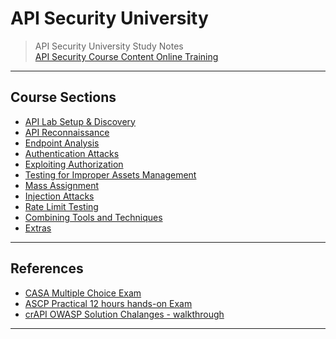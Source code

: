 # API Security University  

>API Security University Study Notes  
>[API Security Course Content Online Training](https://www.apisecuniversity.com/courses/certified-api-security-analyst-exam)  

----  

## Course Sections  

* [API Lab Setup & Discovery](/module/API-Discovery.md)  
* [API Reconnaissance](/module/api-reconnaissance.md)  
* [Endpoint Analysis](/module/Endpoint-Analysis.md)  
* [Authentication Attacks](/module/Authentication-Attacks.md)  
* [Exploiting Authorization](/module/Exploiting-Authorization.md)  
* [Testing for Improper Assets Management](/module/Improper-Assets-Management.md)  
* [Mass Assignment](/module/mass-assignment.md)  
* [Injection Attacks](/module/xxx.md)  
* [Rate Limit Testing](/module/xxx.md)  
* [Combining Tools and Techniques](/module/xxx.md)  
* [Extras](/module/xxx.md)  

----  

## References  

* [CASA Multiple Choice Exam](https://www.apisecuniversity.com/courses/certified-api-security-analyst-exam)  
* [ASCP Practical 12 hours hands-on Exam](https://www.apisecuniversity.com/courses/api-security-certified-professional-exam)  
* [crAPI OWASP Solution Chalanges - walkthrough](https://github.com/OWASP/crAPI/blob/7ceb7fa890f5376fdccacc2346c9d2f32097c59f/docs/challengeSolutions.md)  

----  
